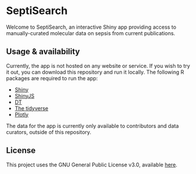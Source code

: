 
# SeptiSearch
Welcome to SeptiSearch, an interactive Shiny app providing access to
manually-curated molecular data on sepsis from current publications.

## Usage & availability
Currently, the app is not hosted on any website or service. If you wish to try
it out, you can download this repository and run it locally. The following R
packages are required to run the app:

- [Shiny](https://shiny.rstudio.com/)
- [ShinyJS](https://deanattali.com/shinyjs/)
- [DT](https://rstudio.github.io/DT/)
- [The tidyverse](https://www.tidyverse.org/)
- [Plotly](https://plotly.com/r/)

The data for the app is currently only available to contributors and data 
curators, outside of this repository.

## License
This project uses the GNU General Public License v3.0, available
[here](https://github.com/hancockinformatics/curation/blob/master/LICENSE).
